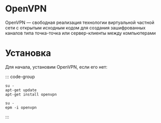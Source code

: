 # OpenVPN
OpenVPN — свободная реализация технологии виртуальной частной сети с открытым исходным кодом для создания зашифрованных каналoв типа точка-точка или сервер-клиенты между компьютерами

# Установка 
Для начала, установим OpenVPN, если его нет:

::: code-group
```shell[apt-get]
su -
apt-get update
apt-get install openvpn
```
```shell[epm]
su -
epm -i openvpn
```
:::
